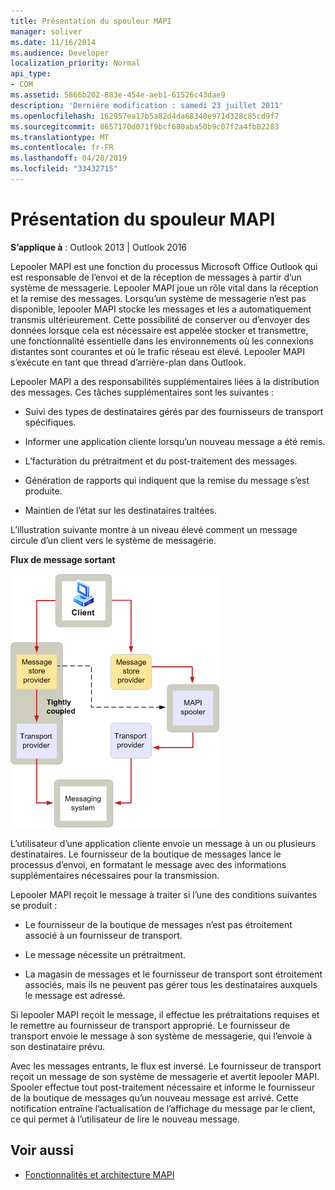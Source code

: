 ```yaml
---
title: Présentation du spouleur MAPI
manager: soliver
ms.date: 11/16/2014
ms.audience: Developer
localization_priority: Normal
api_type:
- COM
ms.assetid: 5866b202-883e-454e-aeb1-61526c43dae9
description: 'Derniére modification : samedi 23 juillet 2011'
ms.openlocfilehash: 162957ea17b5a82d4da68340e971d328c85cd9f7
ms.sourcegitcommit: 8657170d071f9bcf680aba50b9c07f2a4fb82283
ms.translationtype: MT
ms.contentlocale: fr-FR
ms.lasthandoff: 04/28/2019
ms.locfileid: "33432715"
---
```

# <a name="mapi-spooler-overview"></a>Présentation du spouleur MAPI
  
**S’applique à** : Outlook 2013 | Outlook 2016 
  
Lepooler MAPI est une fonction du processus Microsoft Office Outlook qui est responsable de l’envoi et de la réception de messages à partir d’un système de messagerie. Lepooler MAPI joue un rôle vital dans la réception et la remise des messages. Lorsqu’un système de messagerie n’est pas disponible, lepooler MAPI stocke les messages et les a automatiquement transmis ultérieurement. Cette possibilité de conserver ou d’envoyer des données lorsque cela est nécessaire est appelée stocker et transmettre, une fonctionnalité essentielle dans les environnements où les connexions distantes sont courantes et où le trafic réseau est élevé. Lepooler MAPI s’exécute en tant que thread d’arrière-plan dans Outlook.
  
Lepooler MAPI a des responsabilités supplémentaires liées à la distribution des messages. Ces tâches supplémentaires sont les suivantes :
  
- Suivi des types de destinataires gérés par des fournisseurs de transport spécifiques.
    
- Informer une application cliente lorsqu’un nouveau message a été remis.
    
- L’facturation du prétraitment et du post-traitement des messages.
    
- Génération de rapports qui indiquent que la remise du message s’est produite.
    
- Maintien de l’état sur les destinataires traitées.
    
L’illustration suivante montre à un niveau élevé comment un message circule d’un client vers le système de messagerie.
  
**Flux de message sortant**
  
![Flux de messages sortants](media/amapi_46.gif "Flux de messages sortants")
  
L’utilisateur d’une application cliente envoie un message à un ou plusieurs destinataires. Le fournisseur de la boutique de messages lance le processus d’envoi, en formatant le message avec des informations supplémentaires nécessaires pour la transmission.
  
Lepooler MAPI reçoit le message à traiter si l’une des conditions suivantes se produit :
  
- Le fournisseur de la boutique de messages n’est pas étroitement associé à un fournisseur de transport.
    
- Le message nécessite un prétraitment.
    
- La magasin de messages et le fournisseur de transport sont étroitement associés, mais ils ne peuvent pas gérer tous les destinataires auxquels le message est adressé.
    
Si lepooler MAPI reçoit le message, il effectue les prétraitations requises et le remettre au fournisseur de transport approprié. Le fournisseur de transport envoie le message à son système de messagerie, qui l’envoie à son destinataire prévu.
  
Avec les messages entrants, le flux est inversé. Le fournisseur de transport reçoit un message de son système de messagerie et avertit lepooler MAPI. Spooler effectue tout post-traitement nécessaire et informe le fournisseur de la boutique de messages qu’un nouveau message est arrivé. Cette notification entraîne l’actualisation de l’affichage du message par le client, ce qui permet à l’utilisateur de lire le nouveau message.
  
## <a name="see-also"></a>Voir aussi

- [Fonctionnalités et architecture MAPI](mapi-features-and-architecture.md)

